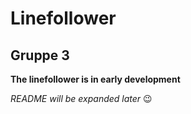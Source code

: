 # Linefollower

## Gruppe 3

**The linefollower is in early development**

*README will be expanded later* :wink:
